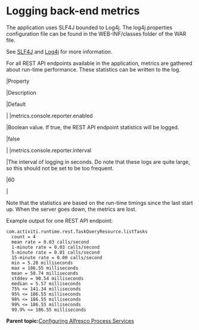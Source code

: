 # Logging back-end metrics

The application uses SLF4J bounded to Log4j. The log4j.properties configuration file can be found in the WEB-INF/classes folder of the WAR file.

See [SLF4J](http://www.slf4j.org/) and [Log4j](http://logging.apache.org/log4j/) for more information.

For all REST API endpoints available in the application, metrics are gathered about run-time performance. These statistics can be written to the log.

|Property

|Description

|Default

|
|metrics.console.reporter.enabled

|Boolean value. If true, the REST API endpoint statistics will be logged.

|false

|
|metrics.console.reporter.interval

|The interval of logging in seconds. Do note that these logs are quite large, so this should not be set to be too frequent.

|60

|

Note that the statistics are based on the run-time timings since the last start up. When the server goes down, the metrics are lost.

Example output for one REST API endpoint:

```
com.activiti.runtime.rest.TaskQueryResource.listTasks
  count = 4
  mean rate = 0.03 calls/second
  1-minute rate = 0.03 calls/second
  5-minute rate = 0.01 calls/second
  15-minute rate = 0.00 calls/second
  min = 5.28 milliseconds
  max = 186.55 milliseconds
  mean = 50.74 milliseconds
  stddev = 90.54 milliseconds
  median = 5.57 milliseconds
  75% <= 141.34 milliseconds
  95% <= 186.55 milliseconds
  98% <= 186.55 milliseconds
  99% <= 186.55 milliseconds
  99.9% <= 186.55 milliseconds
```

**Parent topic:**[Configuring Alfresco Process Services](../topics/administration_application_config.md)

